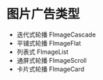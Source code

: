 # 图片广告类型

- 迭代式轮播    FImageCascade
- 平铺式轮播    FImageFlat
- 列表式        FImageList
- 通屏式轮播    FImageScroll
- 卡片式轮播    FImageCard